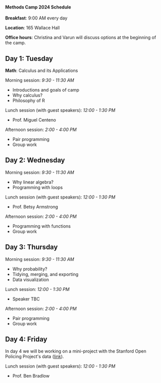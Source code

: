 #### Methods Camp 2024 Schedule 

**Breakfast**: 9:00 AM every day

**Location**: 165 Wallace Hall

**Office hours**: Christina and Varun will discuss options at the beginning of the camp.

## Day 1: Tuesday

**Math**: Calculus and its Applications

Morning session: *9:30 - 11:30 AM*

- Introductions and goals of camp
- Why calculus?
- Philosophy of R

Lunch session (with guest speakers): *12:00 - 1:30 PM*  
- Prof. Miguel Centeno

Afternoon session: *2:00 - 4:00 PM*

- Pair programming
- Group work

## Day 2: Wednesday 

Morning session: *9:30 - 11:30 AM*

- Why linear algebra?
- Programming with loops

Lunch session (with guest speakers): *12:00 - 1:30 PM* 
- Prof. Betsy Armstrong

Afternoon session: *2:00 - 4:00 PM*

- Programming with functions
- Group work

## Day 3: Thursday

Morning session: *9:30 - 11:30 AM*

- Why probability?
- Tidying, merging, and exporting 
- Data visualization

Lunch session: *12:00 - 1:30 PM*
- Speaker TBC

Afternoon session: *2:00 - 4:00 PM*

- Pair programming
- Group work

## Day 4: Friday

In day 4 we will be working on a mini-project with the Stanford Open Policing Project's data ([link](https://openpolicing.stanford.edu/data/)). 

Lunch session (with guest speakers): *12:00 - 1:30 PM* 
- Prof. Ben Bradlow



